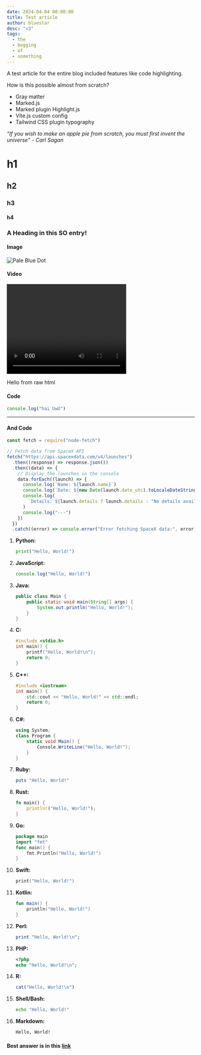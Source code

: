 ```yaml
---
date: 2024-04-04 00:00:00
title: Test article
author: bluestar
desc: "<3"
tags:
  - the
  - begging
  - of
  - something
---
```



A test article for the entire blog included features like code highlighting.

How is this possible almost from scratch?
- Gray matter
- Marked.js
- Marked plugin Highlight.js
- Vite.js custom config
- Tailwind CSS plugin typography



*“If you wish to make an apple pie from scratch, you must first invent the universe” - Carl Sagan*


# h1

## h2

### h3

#### h4

### <a name="head1234"></a>A Heading in this SO entry!

#### Image

![Pale Blue Dot](https://science.nasa.gov/wp-content/uploads/2023/09/P36254.jpg "Pale Blue Dot")

#### Video

<video src="https://media.discordapp.net/attachments/1245643123166806108/1245648992960909392/almost.mp4?ex=66598486&is=66583306&hm=a98168d8e554e1820114a527987bd1545c690f13db48ea717e954522a5abcda4&" width="320" height="240" controls></video>

<p class="text-blue-500">Hello from raw html</p>

#### Code

```javascript
console.log("hai UwU")
```

---

#### And Code

```js
const fetch = require("node-fetch")

// Fetch data from SpaceX API
fetch("https://api.spacexdata.com/v4/launches")
  .then((response) => response.json())
  .then((data) => {
    // Display the launches in the console
    data.forEach((launch) => {
      console.log(`Name: ${launch.name}`)
      console.log(`Date: ${new Date(launch.date_utc).toLocaleDateString()}`)
      console.log(
        `Details: ${launch.details ? launch.details : "No details available"}`,
      )
      console.log("---")
    })
  })
  .catch((error) => console.error("Error fetching SpaceX data:", error))
```

1. **Python:**

   ```python
   print("Hello, World!")
   ```

2. **JavaScript:**

   ```javascript
   console.log("Hello, World!")
   ```

3. **Java:**

   ```java
   public class Main {
       public static void main(String[] args) {
           System.out.println("Hello, World!");
       }
   }
   ```

4. **C:**

   ```c
   #include <stdio.h>
   int main() {
       printf("Hello, World!\n");
       return 0;
   }
   ```

5. **C++:**

   ```cpp
   #include <iostream>
   int main() {
       std::cout << "Hello, World!" << std::endl;
       return 0;
   }
   ```

6. **C#:**

   ```csharp
   using System;
   class Program {
       static void Main() {
           Console.WriteLine("Hello, World!");
       }
   }
   ```

7. **Ruby:**

   ```ruby
   puts "Hello, World!"
   ```

8. **Rust:**

   ```rust
   fn main() {
       println!("Hello, World!");
   }
   ```

9. **Go:**

   ```go
   package main
   import "fmt"
   func main() {
       fmt.Println("Hello, World!")
   }
   ```

10. **Swift:**

    ```swift
    print("Hello, World!")
    ```

11. **Kotlin:**

    ```kotlin
    fun main() {
        println("Hello, World!")
    }
    ```

12. **Perl:**

    ```perl
    print "Hello, World!\n";
    ```

13. **PHP:**

    ```php
    <?php
    echo "Hello, World!\n";
    ```

14. **R:**

    ```r
    cat("Hello, World!\n")
    ```

15. **Shell/Bash:**

    ```bash
    echo "Hello, World!"
    ```

16. **Markdown:**
    ```markdown
    Hello, World!
    ```

#### Best answer is in this [link](#head1234)

